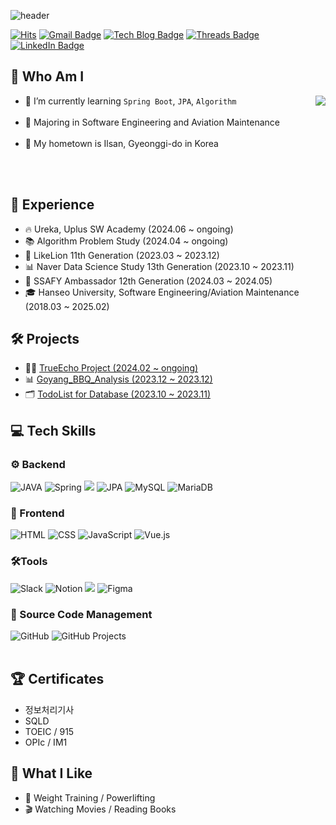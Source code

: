 ![header](https://capsule-render.vercel.app/api?type=waving&color=0:0b0f4d,100:1c1c86&height=200&section=header&text=Welcome!%20Bamlatte's%20Github&fontColor=FFD700&fontSize=60&fontAlignY=35&desc=&descAlignY=65&descAlign=60&animation=fadeIn&speed=3)


[![Hits](https://hits.seeyoufarm.com/api/count/incr/badge.svg?url=https%3A%2F%2Fgithub.com%2Fbamlatte&count_bg=%23002f6c&title_bg=%23002f6c&icon=&icon_color=%23E7E7E7&title=VISIT&edge_flat=false)](https://github.com/bamlatte)
[![Gmail Badge](https://img.shields.io/badge/Gmail-D14836?style=flat&logo=Gmail&logoColor=white)](mailto:jun109209@gmail.com)
[![Tech Blog Badge](https://img.shields.io/badge/Tech%20Blog-555263?style=flat&logoColor=white)](https://jun10920.tistory.com/)
[![Threads Badge](https://img.shields.io/badge/Threads-000000?style=flat&logo=Threads&logoColor=white)](https://www.threads.net/@jun_2.6)
[![LinkedIn Badge](https://img.shields.io/badge/LinkedIn-0a66c2?style=flat&logo=LinkedIn&logoColor=white)](https://www.linkedin.com/in/%EC%A4%80%ED%98%95-%EB%B0%95-1025952a9/)

## 🌟 Who Am I
<img align='right' src="https://github-readme-stats.vercel.app/api?username=jun10920&show_icons=true&theme=tokyonight">

- 🌱 I’m currently learning `Spring Boot`, `JPA`, `Algorithm`
  <br><br>
- 🥇 Majoring in Software Engineering and Aviation Maintenance
  <br><br>
- 🚅 My hometown is Ilsan, Gyeonggi-do in Korea


<br><br>
## 💼 Experience

- 🔥 Ureka, Uplus SW Academy (2024.06 ~ ongoing)
- 📚 Algorithm Problem Study (2024.04 ~ ongoing)
- 🦁 LikeLion 11th Generation (2023.03 ~ 2023.12)
- 📊 Naver Data Science Study 13th Generation (2023.10 ~ 2023.11)
- 🏅 SSAFY Ambassador 12th Generation (2024.03 ~ 2024.05)
- 🎓 Hanseo University, Software Engineering/Aviation Maintenance (2018.03 ~ 2025.02)

## 🛠️ Projects

- 🧑‍💼 [TrueEcho Project (2024.02 ~ ongoing)](https://github.com/TrueEchoProject/TrueEcho_Main)
- 📊 [Goyang_BBQ_Analysis (2023.12 ~ 2023.12)](https://github.com/jun10920/Goyang_BBQ_Analysis)
- 🗂️ [TodoList for Database (2023.10 ~ 2023.11)](https://github.com/jun10920/TodoList-for-DB)

## 💻 Tech Skills

### ⚙️ Backend
<div>
<img alt="JAVA" src="https://img.shields.io/badge/JAVA-007396.svg?&style=for-the-badge&logo=Java&logoColor=white"/>
<img alt="Spring" src="https://img.shields.io/badge/Spring-6DB33F.svg?&style=for-the-badge&logo=Spring&logoColor=white"/>
<img src="https://img.shields.io/badge/SpringBoot-6DB33F?style=for-the-badge&logo=SpringBoot&logoColor=white">
<img alt="JPA" src="https://img.shields.io/badge/JPA-007396.svg?&style=for-the-badge&logo=Hibernate&logoColor=white"/>
<img alt="MySQL" src="https://img.shields.io/badge/MySQL-4479A1.svg?&style=for-the-badge&logo=MySQL&logoColor=white"/>
<img alt="MariaDB" src="https://img.shields.io/badge/MariaDB-003545.svg?&style=for-the-badge&logo=MariaDB&logoColor=white"/>
</div>

### 🎨 Frontend
<div>
<img alt="HTML" src="https://img.shields.io/badge/HTML-E34F26.svg?&style=for-the-badge&logo=HTML5&logoColor=white"/>
<img alt="CSS" src="https://img.shields.io/badge/CSS-1572B6.svg?&style=for-the-badge&logo=CSS3&logoColor=white"/>
<img alt="JavaScript" src="https://img.shields.io/badge/JavaScript-F7DF1E.svg?&style=for-the-badge&logo=JavaScript&logoColor=black"/>
<img alt="Vue.js" src="https://img.shields.io/badge/Vue.js-4FC08D.svg?&style=for-the-badge&logo=Vue.js&logoColor=white"/>
</div>

### 🛠️Tools
<div>
<img alt="Slack" src="https://img.shields.io/badge/Slack-4A154B.svg?&style=for-the-badge&logo=Slack&logoColor=white"/>
<img alt="Notion" src="https://img.shields.io/badge/Notion-000000.svg?&style=for-the-badge&logo=Notion&logoColor=white"/>
<img src="https://img.shields.io/badge/intellijidea-000000?style=for-the-badge&logo=intellijidea&logoColor=white">
<img alt="Figma" src="https://img.shields.io/badge/Figma-F24E1E.svg?&style=for-the-badge&logo=Figma&logoColor=white"/>
</div>

### 📂 Source Code Management
<div>
<img alt="GitHub" src="https://img.shields.io/badge/GitHub-181717.svg?&style=for-the-badge&logo=GitHub&logoColor=white"/>
<img alt="GitHub Projects" src="https://img.shields.io/badge/GitHub%20Projects-181717.svg?&style=for-the-badge&logo=GitHub&logoColor=white"/>
</div>

<br/>

## 🏆 Certificates
- 정보처리기사
- SQLD
- TOEIC / 915
- OPIc / IM1

## 🎉 What I Like

- 💪 Weight Training / Powerlifting
- 🎬 Watching Movies / Reading Books
